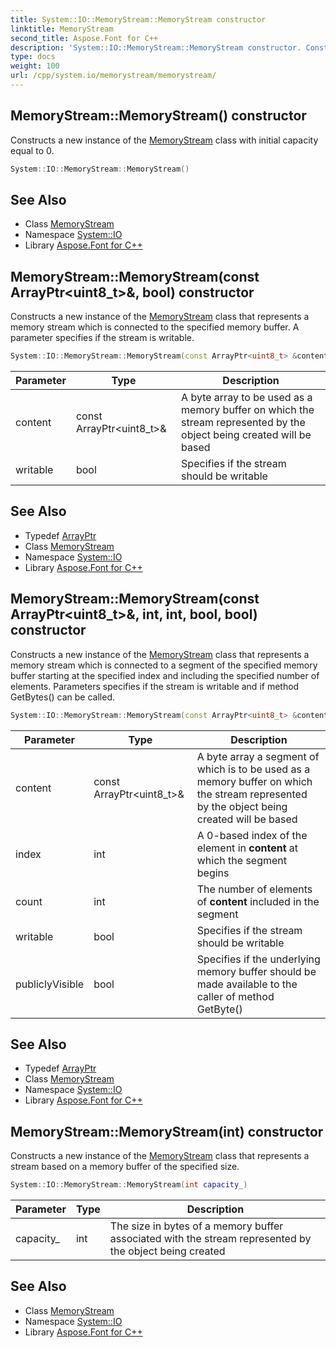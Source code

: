 ```yaml
---
title: System::IO::MemoryStream::MemoryStream constructor
linktitle: MemoryStream
second_title: Aspose.Font for C++
description: 'System::IO::MemoryStream::MemoryStream constructor. Constructs a new instance of the MemoryStream class with initial capacity equal to 0 in C++.'
type: docs
weight: 100
url: /cpp/system.io/memorystream/memorystream/
---
```

## MemoryStream::MemoryStream() constructor


Constructs a new instance of the [MemoryStream](../) class with initial capacity equal to 0.

```cpp
System::IO::MemoryStream::MemoryStream()
```

## See Also

* Class [MemoryStream](../)
* Namespace [System::IO](../../)
* Library [Aspose.Font for C++](../../../)
## MemoryStream::MemoryStream(const ArrayPtr\<uint8_t\>\&, bool) constructor


Constructs a new instance of the [MemoryStream](../) class that represents a memory stream which is connected to the specified memory buffer. A parameter specifies if the stream is writable.

```cpp
System::IO::MemoryStream::MemoryStream(const ArrayPtr<uint8_t> &content, bool writable=true)
```


| Parameter | Type | Description |
| --- | --- | --- |
| content | const ArrayPtr\<uint8_t\>\& | A byte array to be used as a memory buffer on which the stream represented by the object being created will be based |
| writable | bool | Specifies if the stream should be writable |

## See Also

* Typedef [ArrayPtr](../../../system/arrayptr/)
* Class [MemoryStream](../)
* Namespace [System::IO](../../)
* Library [Aspose.Font for C++](../../../)
## MemoryStream::MemoryStream(const ArrayPtr\<uint8_t\>\&, int, int, bool, bool) constructor


Constructs a new instance of the [MemoryStream](../) class that represents a memory stream which is connected to a segment of the specified memory buffer starting at the specified index and including the specified number of elements. Parameters specifies if the stream is writable and if method GetBytes() can be called.

```cpp
System::IO::MemoryStream::MemoryStream(const ArrayPtr<uint8_t> &content, int index, int count, bool writable=true, bool publiclyVisible=false)
```


| Parameter | Type | Description |
| --- | --- | --- |
| content | const ArrayPtr\<uint8_t\>\& | A byte array a segment of which is to be used as a memory buffer on which the stream represented by the object being created will be based |
| index | int | A 0-based index of the element in **content** at which the segment begins |
| count | int | The number of elements of **content** included in the segment |
| writable | bool | Specifies if the stream should be writable |
| publiclyVisible | bool | Specifies if the underlying memory buffer should be made available to the caller of method GetByte() |

## See Also

* Typedef [ArrayPtr](../../../system/arrayptr/)
* Class [MemoryStream](../)
* Namespace [System::IO](../../)
* Library [Aspose.Font for C++](../../../)
## MemoryStream::MemoryStream(int) constructor


Constructs a new instance of the [MemoryStream](../) class that represents a stream based on a memory buffer of the specified size.

```cpp
System::IO::MemoryStream::MemoryStream(int capacity_)
```


| Parameter | Type | Description |
| --- | --- | --- |
| capacity_ | int | The size in bytes of a memory buffer associated with the stream represented by the object being created |

## See Also

* Class [MemoryStream](../)
* Namespace [System::IO](../../)
* Library [Aspose.Font for C++](../../../)
